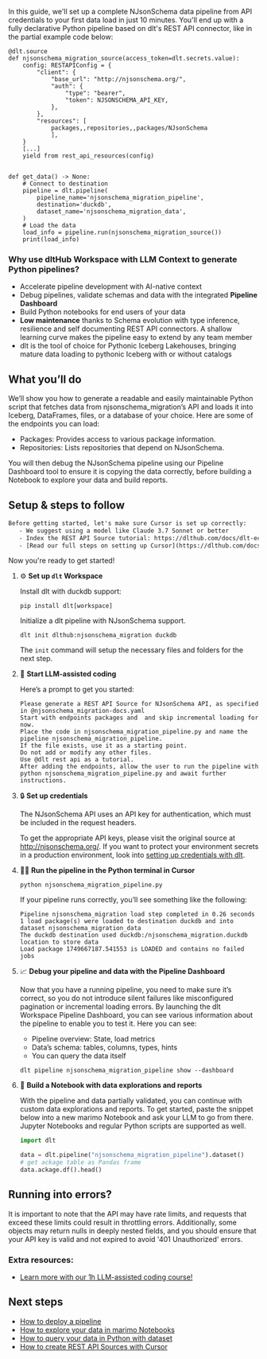In this guide, we'll set up a complete NJsonSchema data pipeline from API credentials to your first data load in just 10 minutes. You'll end up with a fully declarative Python pipeline based on dlt's REST API connector, like in the partial example code below:

```python-outcome
@dlt.source
def njsonschema_migration_source(access_token=dlt.secrets.value):
    config: RESTAPIConfig = {
        "client": {
            "base_url": "http://njsonschema.org/",
            "auth": {
                "type": "bearer",
                "token": NJSONSCHEMA_API_KEY,
            },
        },
        "resources": [
            packages,,repositories,,packages/NJsonSchema
            ],
    }
    [...]
    yield from rest_api_resources(config)


def get_data() -> None:
    # Connect to destination
    pipeline = dlt.pipeline(
        pipeline_name='njsonschema_migration_pipeline',
        destination='duckdb',
        dataset_name='njsonschema_migration_data', 
    )
    # Load the data
    load_info = pipeline.run(njsonschema_migration_source())
    print(load_info) 
```

### Why use dltHub Workspace with LLM Context to generate Python pipelines?

- Accelerate pipeline development with AI-native context
- Debug pipelines, validate schemas and data with the integrated **Pipeline Dashboard**
- Build Python notebooks for end users of your data
- **Low maintenance** thanks to Schema evolution with type inference, resilience and self documenting REST API connectors. A shallow learning curve makes the pipeline easy to extend by any team member
- dlt is the tool of choice for Pythonic Iceberg Lakehouses, bringing mature data loading to pythonic Iceberg with or without catalogs

## What you’ll do

We’ll show you how to generate a readable and easily maintainable Python script that fetches data from njsonschema_migration’s API and loads it into Iceberg, DataFrames, files, or a database of your choice. Here are some of the endpoints you can load:

- Packages: Provides access to various package information.
- Repositories: Lists repositories that depend on NJsonSchema.

You will then debug the NJsonSchema pipeline using our Pipeline Dashboard tool to ensure it is copying the data correctly, before building a Notebook to explore your data and build reports.

## Setup & steps to follow

```default
Before getting started, let's make sure Cursor is set up correctly:
   - We suggest using a model like Claude 3.7 Sonnet or better
   - Index the REST API Source tutorial: https://dlthub.com/docs/dlt-ecosystem/verified-sources/rest_api/ and add it to context as **@dlt rest api**
   - [Read our full steps on setting up Cursor](https://dlthub.com/docs/dlt-ecosystem/llm-tooling/cursor-restapi#23-configuring-cursor-with-documentation)
```

Now you're ready to get started!

1. ⚙️ **Set up `dlt` Workspace**
    
    Install dlt with duckdb support:
    ```shell
    pip install dlt[workspace]
    ```

    Initialize a dlt pipeline with NJsonSchema support.
    ```shell
    dlt init dlthub:njsonschema_migration duckdb
    ```

    The `init` command will setup the necessary files and folders for the next step.
    
2. 🤠 **Start LLM-assisted coding**
    
    Here’s a prompt to get you started:
    
    ```prompt
    Please generate a REST API Source for NJsonSchema API, as specified in @njsonschema_migration-docs.yaml 
    Start with endpoints packages and  and skip incremental loading for now. 
    Place the code in njsonschema_migration_pipeline.py and name the pipeline njsonschema_migration_pipeline. 
    If the file exists, use it as a starting point. 
    Do not add or modify any other files. 
    Use @dlt rest api as a tutorial. 
    After adding the endpoints, allow the user to run the pipeline with python njsonschema_migration_pipeline.py and await further instructions.
    ```

    
3. 🔒 **Set up credentials** 
    
    The NJsonSchema API uses an API key for authentication, which must be included in the request headers.
    
    To get the appropriate API keys, please visit the original source at http://njsonschema.org/.
    If you want to protect your environment secrets in a production environment, look into [setting up credentials with dlt](https://dlthub.com/docs/walkthroughs/add_credentials).
    
4. 🏃‍♀️ **Run the pipeline in the Python terminal in Cursor**
    
    ```shell
    python njsonschema_migration_pipeline.py
    ```
    
    If your pipeline runs correctly, you’ll see something like the following:
    
    ```shell
    Pipeline njsonschema_migration load step completed in 0.26 seconds
    1 load package(s) were loaded to destination duckdb and into dataset njsonschema_migration_data
    The duckdb destination used duckdb:/njsonschema_migration.duckdb location to store data
    Load package 1749667187.541553 is LOADED and contains no failed jobs
    ```
    
5. 📈 **Debug your pipeline and data with the Pipeline Dashboard**

    Now that you have a running pipeline, you need to make sure it’s correct, so you do not introduce silent failures like misconfigured pagination or incremental loading errors. By launching the dlt Workspace Pipeline Dashboard, you can see various information about the pipeline to enable you to test it. Here you can see:
    - Pipeline overview: State, load metrics
    - Data’s schema: tables, columns, types, hints
    - You can query the data itself
    
    ```shell
    dlt pipeline njsonschema_migration_pipeline show --dashboard
    ```
    
6. 🐍 **Build a Notebook with data explorations and reports**

    With the pipeline and data partially validated, you can continue with custom data explorations and reports. To get started, paste the snippet below into a new marimo Notebook and ask your LLM to go from there. Jupyter Notebooks and regular Python scripts are supported as well.

    
    ```python
    import dlt

   data = dlt.pipeline("njsonschema_migration_pipeline").dataset()
   # get ackage table as Pandas frame
   data.ackage.df().head()
    ```

## Running into errors?

It is important to note that the API may have rate limits, and requests that exceed these limits could result in throttling errors. Additionally, some objects may return nulls in deeply nested fields, and you should ensure that your API key is valid and not expired to avoid '401 Unauthorized' errors.

### Extra resources:

- [Learn more with our 1h LLM-assisted coding course!](https://www.youtube.com/watch?v=GGid70rnJuM)

## Next steps

- [How to deploy a pipeline](https://dlthub.com/docs/walkthroughs/deploy-a-pipeline)
- [How to explore your data in marimo Notebooks](https://dlthub.com/docs/general-usage/dataset-access/marimo)
- [How to query your data in Python with dataset](https://dlthub.com/docs/general-usage/dataset-access/dataset)
- [How to create REST API Sources with Cursor](https://dlthub.com/docs/dlt-ecosystem/llm-tooling/cursor-restapi)